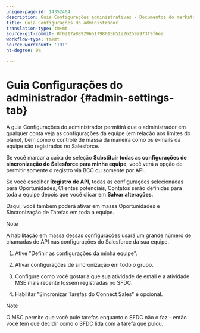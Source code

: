```yaml
---
unique-page-id: 14352404
description: Guia Configurações administrativas - Documentos do marketing - Documentação do produto
title: Guia Configurações do administrador
translation-type: tm+mt
source-git-commit: 0f0217a88929661798015b51a26259a973f9f6ea
workflow-type: tm+mt
source-wordcount: '191'
ht-degree: 0%

---
```



# Guia Configurações do administrador {#admin-settings-tab}

A guia Configurações do administrador permitirá que o administrador em qualquer conta veja as configurações da equipe (em relação aos limites do plano), bem como o controle de massa da maneira como os e-mails da equipe são registrados no Salesforce.

Se você marcar a caixa de seleção **Substituir todas as configurações de sincronização do Salesforce para minha equipe**, você verá a opção de permitir somente o registro via BCC ou somente por API.

Se você escolher **Registro de API**, todas as configurações selecionadas para Oportunidades, Clientes potenciais, Contatos serão definidas para toda a equipe depois que você clicar em **Salvar alterações**.

Daqui, você também poderá ativar em massa Oportunidades e Sincronização de Tarefas em toda a equipe.

>[!NOTE]
>
>A habilitação em massa dessas configurações usará um grande número de chamadas de API nas configurações do Salesforce da sua equipe.

1. Ative &quot;Definir as configurações da minha equipe&quot;.

1. Ativar configurações de sincronização em todo o grupo.

1. Configure como você gostaria que sua atividade de email e a atividade MSE mais recente fossem registradas no SFDC.

1. Habilitar &quot;Sincronizar Tarefas do Connect Sales&quot; é opcional.

>[!NOTE]
>
>O MSC permite que você pule tarefas enquanto o SFDC não o faz - então você tem que decidir como o SFDC lida com a tarefa que pulou.
